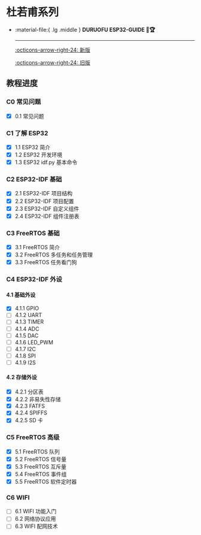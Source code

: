 # 杜若甫系列

<div class="grid cards" markdown>

-   :material-file:{ .lg .middle } __DURUOFU ESP32-GUIDE 🎯🏆__

    ---

    [:octicons-arrow-right-24: <a href="https://github.com/DuRuofu/ESP32-Guide" target="_blank"> 新版 </a>](#)

    [:octicons-arrow-right-24: <a href="https://www.duruofu.top/2024/01/30/4.%E7%A1%AC%E4%BB%B6%E7%9B%B8%E5%85%B3/MCU/ESP32/00.%E7%9B%AE%E5%BD%95/ESP32%E5%AD%A6%E4%B9%A0%E8%AE%A1%E5%88%92/" target="_blank"> 旧版 </a>](#)

</div>

## 教程进度

### C0 常见问题

- [x] 0.1 常见问题

### C1 了解 ESP32

- [x] 1.1 ESP32 简介
- [x] 1.2 ESP32 开发环境
- [x] 1.3 ESP32 idf.py 基本命令

### C2 ESP32-IDF 基础

- [x] 2.1 ESP32-IDF 项目结构
- [x] 2.2 ESP32-IDF 项目配置
- [x] 2.3 ESP32-IDF 自定义组件
- [x] 2.4 ESP32-IDF 组件注册表

### C3 FreeRTOS 基础

- [x] 3.1 FreeRTOS 简介
- [x] 3.2 FreeRTOS 多任务和任务管理
- [x] 3.3 FreeRTOS 任务看门狗

### C4 ESP32-IDF 外设

#### 4.1 基础外设

- [x] 4.1.1 GPIO
- [ ] 4.1.2 UART
- [ ] 4.1.3 TIMER
- [ ] 4.1.4 ADC
- [ ] 4.1.5 DAC
- [ ] 4.1.6 LED_PWM
- [ ] 4.1.7 I2C
- [ ] 4.1.8 SPI
- [ ] 4.1.9 I2S

#### 4.2 存储外设

- [x] 4.2.1 分区表
- [x] 4.2.2 非易失性存储
- [x] 4.2.3 FATFS
- [x] 4.2.4 SPIFFS
- [x] 4.2.5 SD 卡

### C5 FreeRTOS 高级

- [x] 5.1 FreeRTOS 队列
- [x] 5.2 FreeRTOS 信号量
- [x] 5.3 FreeRTOS 互斥量
- [x] 5.4 FreeRTOS 事件组
- [x] 5.5 FreeRTOS 软件定时器

### C6 WIFI

- [ ] 6.1 WIFI 功能入门
- [ ] 6.2 网络协议应用
- [ ] 6.3 WIFI 配网技术
